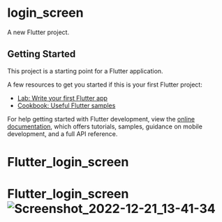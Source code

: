 # login_screen

A new Flutter project.

## Getting Started

This project is a starting point for a Flutter application.

A few resources to get you started if this is your first Flutter project:

- [Lab: Write your first Flutter app](https://docs.flutter.dev/get-started/codelab)
- [Cookbook: Useful Flutter samples](https://docs.flutter.dev/cookbook)

For help getting started with Flutter development, view the
[online documentation](https://docs.flutter.dev/), which offers tutorials,
samples, guidance on mobile development, and a full API reference.
# Flutter_login_screen
# Flutter_login_screen![Screenshot_2022-12-21_13-41-34](https://user-images.githubusercontent.com/82469267/208838628-88afbfba-b2bb-45ad-86ca-641a3f61cac7.png)

